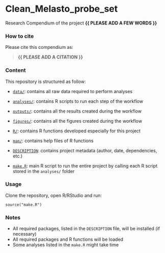 <!-- README.md is generated from README.Rmd. Please edit that file -->

# Clean\_Melasto\_probe\_set

<!-- badges: start -->
<!-- badges: end -->

Research Compendium of the project **{{ PLEASE ADD A FEW WORDS }}**

### How to cite

Please cite this compendium as:

> **{{ PLEASE ADD A CITATION }}**

### Content

This repository is structured as follow:

-   [`data/`](https://github.com/LPDagallier/Clean_Melasto_probe_set/tree/master/data):
    contains all raw data required to perform analyses

-   [`analyses/`](https://github.com/LPDagallier/Clean_Melasto_probe_set/tree/master/analyses/):
    contains R scripts to run each step of the workflow

-   [`outputs/`](https://github.com/LPDagallier/Clean_Melasto_probe_set/tree/master/outputs):
    contains all the results created during the workflow

-   [`figures/`](https://github.com/LPDagallier/Clean_Melasto_probe_set/tree/master/figures):
    contains all the figures created during the workflow

-   [`R/`](https://github.com/LPDagallier/Clean_Melasto_probe_set/tree/master/R):
    contains R functions developed especially for this project

-   [`man/`](https://github.com/LPDagallier/Clean_Melasto_probe_set/tree/master/man):
    contains help files of R functions

-   [`DESCRIPTION`](https://github.com/LPDagallier/Clean_Melasto_probe_set/tree/master/DESCRIPTION):
    contains project metadata (author, date, dependencies, etc.)

-   [`make.R`](https://github.com/LPDagallier/Clean_Melasto_probe_set/tree/master/make.R):
    main R script to run the entire project by calling each R script
    stored in the `analyses/` folder

### Usage

Clone the repository, open R/RStudio and run:

    source("make.R")

### Notes

-   All required packages, listed in the `DESCRIPTION` file, will be
    installed (if necessary)
-   All required packages and R functions will be loaded
-   Some analyses listed in the `make.R` might take time
